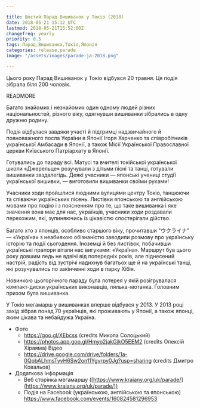 ```yaml
---

title: Шостий Парад Вишиванок у Токіо (2018)
date: 2018-05-21 15:12 UTC
lastmod: 2018-05-21T15:52:00Z
changefreq: yearly
priority: 0.5
tags: Парад,Вишиванка,Токіо,Японія
categories: release,parade
image: "/assets/images/parade-ja-2018.png"

---
```


Цього року Парад Вишиванок у Токіо відбувся 20 травня. Ця подія зібрала біля 200 чоловік.

READMORE

Багато знайомих і незнайомих один одному людей різних національностей, різного віку, одягнувши вишиванки зібрались в одну дружню родину.

Подія відбулася завдяки участі й підтримці надзвичайного й повноважного посла України в Японії Ігоря Харченко та співробітників української Амбасади в Японії, а також Місії Української Православної церкви Київського Патріархату в Японії.

Готувались до параду всі. Матусі та вчителі токійської української школи «Джерельце» розучували з дітьми пісні та танці, готували вишиванки заздалегідь. Деякі учасники — японські учениці студії української вишивки, — виготовили вишиванки своїми руками!

Учасники ходи пройшлися людними вулицями центру Токіо, танцюючи та співаючи українських пісень. Листівки японською та англійською мовами про подію і з поясненням про те, що таке вишиванка і яке значення вона має для нас, українців, учасники ходи роздавали перехожим, які, зупиняючись із цікавістю спостерігали дійство.

Багато хто з японців, особливо старшого віку, прочитавши "ウクライナ" — «Україна» з неабиякою обізнаністю заводили розмову про українську історію та події сьогодення. Іноземці й без листівок, побачивши українські прапори вітали нас вигуками: «Україна».
Маршрут був цього року довшим ледь не вдвічі від попередніх років, але піднесений настрій, радість від зустрічі надихнув багатьох ще й на українські танці, які розучувались по закінченні ходи в парку Хібія.

Новинкою цьогорічного параду була лотерея у якій розігрувалася компакт-диски українських виконавців, лялька-мотанка. Головним призом була вишиванка.

У Токіо мегамарш у вишиванках вперше відбувся у 2013. У 2013 році захід зібрав понад 70 українців, які проживають у Японії, а також японці, яким цікава та небайдужа Україна.

- Фото
  - <a target="_blank" href="https://goo.gl/XEbcss">https://goo.gl/XEbcss</a> (credits Микола Солоцький)
  - <a target="_blank" href="https://photos.app.goo.gl/Hmyo2jakGjkO5EEM2">https://photos.app.goo.gl/Hmyo2jakGjkO5EEM2</a> (credits Олексій Хіраяма)
Відео
  - <a target="_blank" href="https://drive.google.com/drive/folders/1a-0QpbALhmsTyvH6Sw2on11Ygvrpy0Jg?usp=sharing">https://drive.google.com/drive/folders/1a-0QpbALhmsTyvH6Sw2on11Ygvrpy0Jg?usp=sharing</a> (credits Дмитро Ковальов)
- Додаткова Інформація
  - Веб сторінка мегамаршу ([https://www.kraiany.org/uk/parade/](https://www.kraiany.org/uk/parade/))
  - Подія на Facebook (українською, англійською та японською) <a target="_blank" href="https://www.facebook.com/events/160824581296953">https://www.facebook.com/events/160824581296953</a>
